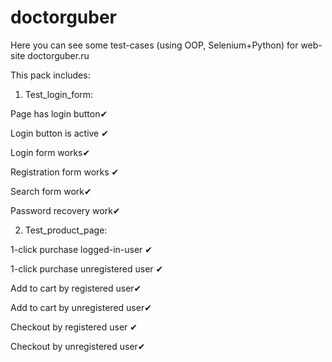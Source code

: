 # doctorguber
Here you can see some test-cases (using OOP, Selenium+Python) for web-site doctorguber.ru

This pack includes:

1) Test_login_form:

  Page has login button✔
  
  Login button is active ✔
  
  Login form works✔
  
  Registration form works ✔
  
  Search form work✔
  
  Password recovery work✔
  
2) Test_product_page:

  1-click purchase logged-in-user ✔
  
  1-click purchase unregistered user ✔
  
  Add to cart by registered user✔
  
  Add to cart by unregistered user✔
  
  Checkout by registered user ✔
  
  Checkout by unregistered user✔
  
